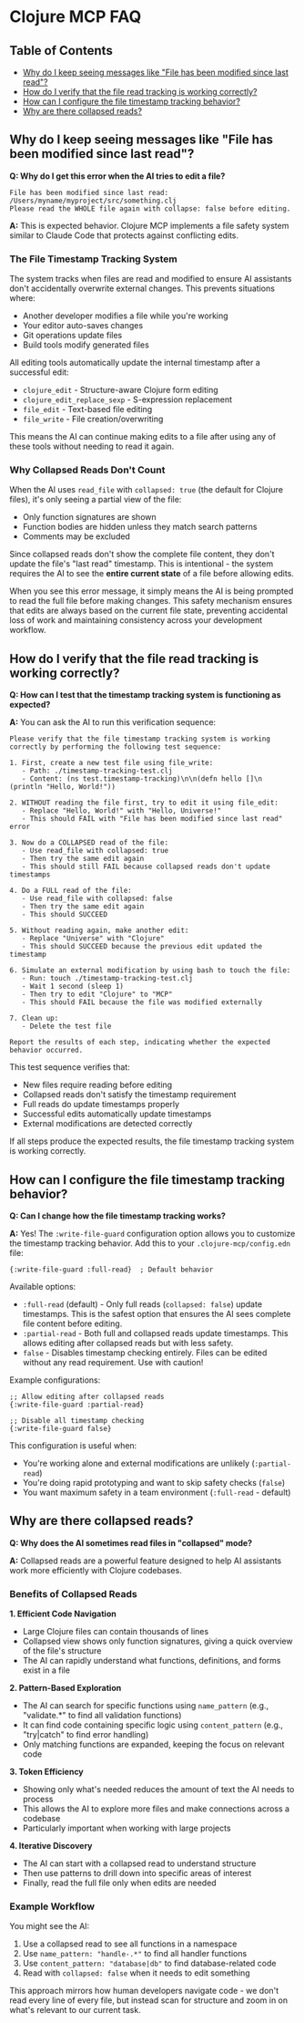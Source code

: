 # Clojure MCP FAQ

## Table of Contents

- [Why do I keep seeing messages like "File has been modified since last read"?](#why-do-i-keep-seeing-messages-like-file-has-been-modified-since-last-read)
- [How do I verify that the file read tracking is working correctly?](#how-do-i-verify-that-the-file-read-tracking-is-working-correctly)
- [How can I configure the file timestamp tracking behavior?](#how-can-i-configure-the-file-timestamp-tracking-behavior)
- [Why are there collapsed reads?](#why-are-there-collapsed-reads)

## Why do I keep seeing messages like "File has been modified since last read"?

**Q: Why do I get this error when the AI tries to edit a file?**

```
File has been modified since last read: /Users/myname/myproject/src/something.clj 
Please read the WHOLE file again with collapse: false before editing.
```

**A:** This is expected behavior. Clojure MCP implements a file safety system similar to Claude Code that protects against conflicting edits.

### The File Timestamp Tracking System

The system tracks when files are read and modified to ensure AI assistants don't accidentally overwrite external changes. This prevents situations where:
- Another developer modifies a file while you're working
- Your editor auto-saves changes
- Git operations update files
- Build tools modify generated files

All editing tools automatically update the internal timestamp
after a successful edit:
- `clojure_edit` - Structure-aware Clojure form editing
- `clojure_edit_replace_sexp` - S-expression replacement
- `file_edit` - Text-based file editing
- `file_write` - File creation/overwriting

This means the AI can continue making edits to a file after using any of these tools without needing to read it again.

### Why Collapsed Reads Don't Count

When the AI uses `read_file` with `collapsed: true` (the default for Clojure files), it's only seeing a partial view of the file:
- Only function signatures are shown
- Function bodies are hidden unless they match search patterns
- Comments may be excluded

Since collapsed reads don't show the complete file content, they don't update the file's "last read" timestamp. This is intentional - the system requires the AI to see the **entire current state** of a file before allowing edits.

When you see this error message, it simply means the AI is being prompted to read the full file before making changes. This safety mechanism ensures that edits are always based on the current file state, preventing accidental loss of work and maintaining consistency across your development workflow.

## How do I verify that the file read tracking is working correctly?

**Q: How can I test that the timestamp tracking system is functioning as expected?**

**A:** You can ask the AI to run this verification sequence:

```
Please verify that the file timestamp tracking system is working correctly by performing the following test sequence:

1. First, create a new test file using file_write:
   - Path: ./timestamp-tracking-test.clj
   - Content: (ns test.timestamp-tracking)\n\n(defn hello []\n  (println "Hello, World!"))

2. WITHOUT reading the file first, try to edit it using file_edit:
   - Replace "Hello, World!" with "Hello, Universe!"
   - This should FAIL with "File has been modified since last read" error

3. Now do a COLLAPSED read of the file:
   - Use read_file with collapsed: true
   - Then try the same edit again
   - This should still FAIL because collapsed reads don't update timestamps

4. Do a FULL read of the file:
   - Use read_file with collapsed: false
   - Then try the same edit again
   - This should SUCCEED

5. Without reading again, make another edit:
   - Replace "Universe" with "Clojure"
   - This should SUCCEED because the previous edit updated the timestamp

6. Simulate an external modification by using bash to touch the file:
   - Run: touch ./timestamp-tracking-test.clj
   - Wait 1 second (sleep 1)
   - Then try to edit "Clojure" to "MCP"
   - This should FAIL because the file was modified externally

7. Clean up:
   - Delete the test file

Report the results of each step, indicating whether the expected behavior occurred.
```

This test sequence verifies that:
- New files require reading before editing
- Collapsed reads don't satisfy the timestamp requirement
- Full reads do update timestamps properly
- Successful edits automatically update timestamps
- External modifications are detected correctly

If all steps produce the expected results, the file timestamp tracking system is working correctly.

## How can I configure the file timestamp tracking behavior?

**Q: Can I change how the file timestamp tracking works?**

**A:** Yes! The `:write-file-guard` configuration option allows you to customize the timestamp tracking behavior. Add this to your `.clojure-mcp/config.edn` file:

```edn
{:write-file-guard :full-read}  ; Default behavior
```

Available options:
- `:full-read` (default) - Only full reads (`collapsed: false`) update timestamps. This is the safest option that ensures the AI sees complete file content before editing.
- `:partial-read` - Both full and collapsed reads update timestamps. This allows editing after collapsed reads but with less safety.
- `false` - Disables timestamp checking entirely. Files can be edited without any read requirement. Use with caution!

Example configurations:

```edn
;; Allow editing after collapsed reads
{:write-file-guard :partial-read}

;; Disable all timestamp checking
{:write-file-guard false}
```

This configuration is useful when:
- You're working alone and external modifications are unlikely (`:partial-read`)
- You're doing rapid prototyping and want to skip safety checks (`false`)
- You want maximum safety in a team environment (`:full-read` - default)

## Why are there collapsed reads?

**Q: Why does the AI sometimes read files in "collapsed" mode?**

**A:** Collapsed reads are a powerful feature designed to help AI assistants work more efficiently with Clojure codebases.

### Benefits of Collapsed Reads

**1. Efficient Code Navigation**
- Large Clojure files can contain thousands of lines
- Collapsed view shows only function signatures, giving a quick overview of the file's structure
- The AI can rapidly understand what functions, definitions, and forms exist in a file

**2. Pattern-Based Exploration**
- The AI can search for specific functions using `name_pattern` (e.g., "validate.*" to find all validation functions)
- It can find code containing specific logic using `content_pattern` (e.g., "try|catch" to find error handling)
- Only matching functions are expanded, keeping the focus on relevant code

**3. Token Efficiency**
- Showing only what's needed reduces the amount of text the AI needs to process
- This allows the AI to explore more files and make connections across a codebase
- Particularly important when working with large projects

**4. Iterative Discovery**
- The AI can start with a collapsed read to understand structure
- Then use patterns to drill down into specific areas of interest
- Finally, read the full file only when edits are needed

### Example Workflow

You might see the AI:
1. Use a collapsed read to see all functions in a namespace
2. Use `name_pattern: "handle-.*"` to find all handler functions
3. Use `content_pattern: "database|db"` to find database-related code
4. Read with `collapsed: false` when it needs to edit something

This approach mirrors how human developers navigate code - we don't read every line of every file, but instead scan for structure and zoom in on what's relevant to our current task.
